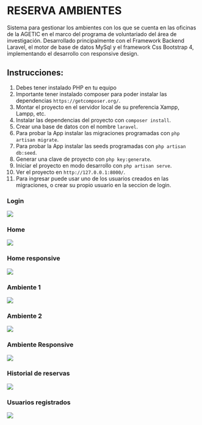 # RESERVA AMBIENTES

Sistema para gestionar los ambientes con los que se cuenta en las oficinas de la AGETIC en el marco del programa de voluntariado del área de investigación. Desarrollado principalmente con el Framework Backend Laravel, el motor de base de datos MySql y el framework Css Bootstrap 4, implementando el desarrollo con responsive design.

## Instrucciones:

1. Debes tener instalado PHP en tu equipo
2. Importante tener instalado composer para poder instalar las dependencias `https://getcomposer.org/`.
3. Montar el proyecto en el servidor local de su preferencia Xampp, Lampp, etc.
4. Instalar las dependencias del proyecto con `composer install`.
5. Crear una base de datos con el nombre `laravel`.
6. Para probar la App instalar las migraciones programadas con `php artisan migrate`.
7. Para probar la App instalar las seeds programadas con `php artisan db:seed`.
8. Generar una clave de proyecto con `php key:generate`.
9. Iniciar el proyecto en modo desarrollo con `php artisan serve`.
10. Ver el proyecto en `http://127.0.0.1:8000/`.
11. Para ingresar puede usar uno de los usuarios creados en las migraciones, o crear su propio usuario en la seccion de login.

### Login
![](resources/screencaptures/screencapture-login.png)

### Home
![](resources/screencaptures/screencapture-home.png)

### Home responsive
![](resources/screencaptures/screencapture-home-responsive.png)

### Ambiente 1
![](resources/screencaptures/screencapture-ambiente1.png)

### Ambiente 2
![](resources/screencaptures/screencapture-ambiente2.png)

### Ambiente Responsive
![](resources/screencaptures/screencapture-ambiente-responsive.png)

### Historial de reservas
![](resources/screencaptures/screencapture-historial.png)

### Usuarios registrados
![](resources/screencaptures/screencapture-usuarios.png)

